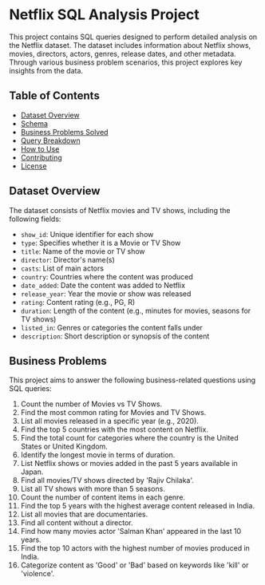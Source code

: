 # Netflix SQL Analysis Project

This project contains SQL queries designed to perform detailed analysis on the Netflix dataset. The dataset includes information about Netflix shows, movies, directors, actors, genres, release dates, and other metadata. Through various business problem scenarios, this project explores key insights from the data.

## Table of Contents

- [Dataset Overview](#dataset-overview)
- [Schema](#schema)
- [Business Problems Solved](#business-problems-solved)
- [Query Breakdown](#query-breakdown)
- [How to Use](#how-to-use)
- [Contributing](#contributing)
- [License](#license)

## Dataset Overview

The dataset consists of Netflix movies and TV shows, including the following fields:
- `show_id`: Unique identifier for each show
- `type`: Specifies whether it is a Movie or TV Show
- `title`: Name of the movie or TV show
- `director`: Director's name(s)
- `casts`: List of main actors
- `country`: Countries where the content was produced
- `date_added`: Date the content was added to Netflix
- `release_year`: Year the movie or show was released
- `rating`: Content rating (e.g., PG, R)
- `duration`: Length of the content (e.g., minutes for movies, seasons for TV shows)
- `listed_in`: Genres or categories the content falls under
- `description`: Short description or synopsis of the content


## Business Problems

This project aims to answer the following business-related questions using SQL queries:

1. Count the number of Movies vs TV Shows.
2. Find the most common rating for Movies and TV Shows.
3. List all movies released in a specific year (e.g., 2020).
4. Find the top 5 countries with the most content on Netflix.
5. Find the total count for categories where the country is the United States or United Kingdom.
6. Identify the longest movie in terms of duration.
7. List Netflix shows or movies added in the past 5 years available in Japan.
8. Find all movies/TV shows directed by 'Rajiv Chilaka'.
9. List all TV shows with more than 5 seasons.
10. Count the number of content items in each genre.
11. Find the top 5 years with the highest average content released in India.
12. List all movies that are documentaries.
13. Find all content without a director.
14. Find how many movies actor 'Salman Khan' appeared in the last 10 years.
15. Find the top 10 actors with the highest number of movies produced in India.
16. Categorize content as 'Good' or 'Bad' based on keywords like 'kill' or 'violence'.
